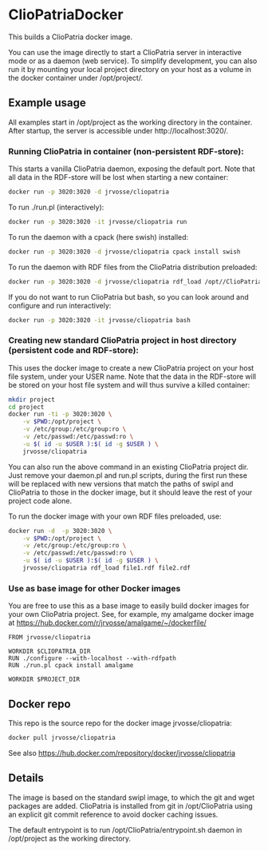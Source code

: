 # ClioPatriaDocker

This builds a ClioPatria docker image.

You can use the image directly to start a ClioPatria server in interactive mode or as a daemon (web service).
To simplify development, you can also run it by mounting your local project directory on your host as a volume in the docker container under /opt/project/.



## Example usage
All examples start in /opt/project as the working directory in the container. After startup, the server is accessible under http://localhost:3020/.

### Running ClioPatria in container (non-persistent RDF-store):
This starts a vanilla ClioPatria daemon, exposing the default port.
Note that all data in the RDF-store will be lost when starting a new container:
```bash
docker run -p 3020:3020 -d jrvosse/cliopatria
```
To run ./run.pl (interactively):
```bash
docker run -p 3020:3020 -it jrvosse/cliopatria run
```
To run the daemon with a cpack (here swish) installed:
```bash
docker run -p 3020:3020 -d jrvosse/cliopatria cpack install swish
```
To run the daemon with RDF files from the ClioPatria distribution preloaded:
```bash
docker run -p 3020:3020 -d jrvosse/cliopatria rdf_load /opt//ClioPatria/rdf/base/rdfs.rdfs /opt/ClioPatria/rdf/base/owl.owl
```
If you do not want to run ClioPatria but bash, so you can look around and configure and run interactively:
```bash
docker run -p 3020:3020 -it jrvosse/cliopatria bash
```

### Creating new standard ClioPatria project in host directory (persistent code and RDF-store):
This uses the docker image to create a new ClioPatria project on your host file system, under your USER name.
Note that the data in the RDF-store will be stored on your host file system and will thus survive a killed container:
```bash
mkdir project
cd project
docker run -ti -p 3020:3020 \
	-v $PWD:/opt/project \
	-v /etc/group:/etc/group:ro \
	-v /etc/passwd:/etc/passwd:ro \
	-u $( id -u $USER ):$( id -g $USER ) \
	jrvosse/cliopatria
```

You can also run the above command in an existing ClioPatria project dir.  
Just remove your daemon.pl and run.pl scripts, during the first run these will be replaced with new versions that
match the paths of swipl and ClioPatria to those in the docker image, but it should leave the rest of your project code alone.

To run the docker image with your own RDF files preloaded, use:
```bash
docker run -d  -p 3020:3020 \
	-v $PWD:/opt/project \
	-v /etc/group:/etc/group:ro \
	-v /etc/passwd:/etc/passwd:ro \
	-u $( id -u $USER ):$( id -g $USER ) \
	jrvosse/cliopatria rdf_load file1.rdf file2.rdf
```

### Use as base image for other Docker images
You are free to use this as a base image to easily build docker images for your own ClioPatria project.
See, for example, my amalgame docker image at https://hub.docker.com/r/jrvosse/amalgame/~/dockerfile/

```docker
FROM jrvosse/cliopatria

WORKDIR $CLIOPATRIA_DIR
RUN ./configure --with-localhost --with-rdfpath
RUN ./run.pl cpack install amalgame

WORKDIR $PROJECT_DIR
```

## Docker repo
This repo is the source repo for the docker image jrvosse/cliopatria:
```bash
docker pull jrvosse/cliopatria
```

See also https://hub.docker.com/repository/docker/jrvosse/cliopatria

## Details
The image is based on the standard swipl image, to which the git and wget packages are added.
ClioPatria is installed from git in /opt/ClioPatria using an explicit git commit reference to avoid docker caching issues.

The default entrypoint is to run /opt/ClioPatria/entrypoint.sh daemon
in /opt/project as the working directory.
